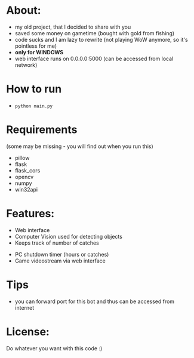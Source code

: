 # About:
- my old project, that I decided to share with you
- saved some money on gametime (bought with gold from fishing)
- code sucks and I am lazy to rewrite (not playing WoW anymore, so it's pointless for me)
- **only for WINDOWS**
- web interface runs on 0.0.0.0:5000 (can be accessed from local network)

# How to run
- `python main.py`

# Requirements
(some may be missing - you will find out when you run this)
- pillow
- flask
- flask_cors
- opencv
- numpy
- win32api

# Features:
* Web interface
* Computer Vision used for detecting objects
* Keeps track of number of catches
- PC shutdown timer (hours or catches)
- Game videostream via web interface

# Tips
- you can forward port for this bot and thus can be accessed from internet

# License:
Do whatever you want with this code :)
